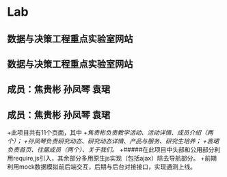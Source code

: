 # Lab
 ## 数据与决策工程重点实验室网站
 ## 数据与决策工程重点实验室网站
 ## 成员：焦贵彬 孙凤琴 袁珺
 ## 成员：焦贵彬 孙凤琴 袁珺
+此项目共有11个页面，其中
+*焦贵彬负责教学活动、活动详情、成员介绍（两个）；
+孙凤琴负责研究动态、研究动态详情、产品与服务、研究生培养；
+袁珺负责首页、往届成员（两个）、关于我们。*
+#####在此项目中头部和公用部分利用require,js引入，其余部分多用原生js实现（包括ajax）除去导航部分。
+前期利用mock数据模拟前后端交互，后期与后台对接接口，实现通测上线。
